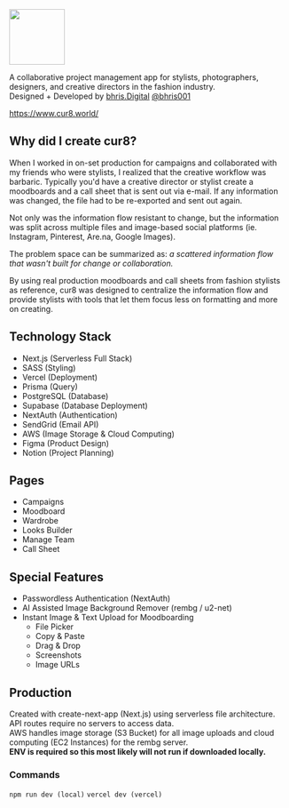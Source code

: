 <img src="https://user-images.githubusercontent.com/63668974/182755808-92bd33a7-2830-4915-89b7-dc7f3d46ee80.png" width=100/>

A collaborative project management app for stylists, photographers, designers, and creative directors in the fashion industry.  
Designed + Developed by [bhris.Digital](https://bhris.digital/) [@bhris001](https://www.instagram.com/bhris001/)

https://www.cur8.world/

## Why did I create cur8?
When I worked in on-set production for campaigns and collaborated with my friends who were stylists, I realized that the creative workflow was barbaric. Typically you'd have a creative director or stylist create a moodboards and a call sheet that is sent out via e-mail. If any information was changed, the file had to be re-exported and sent out again.   

Not only was the information flow resistant to change, but the information was split across multiple files and image-based social platforms (ie. Instagram, Pinterest, Are.na, Google Images).

The problem space can be summarized as: *a scattered information flow that wasn't built for change or collaboration.*  

By using real production moodboards and call sheets from fashion stylists as reference, cur8 was designed to centralize the information flow and provide stylists with tools that let them focus less on formatting and more on creating. 

## Technology Stack
- Next.js (Serverless Full Stack)
- SASS (Styling)
- Vercel (Deployment)
- Prisma (Query)
- PostgreSQL (Database)
- Supabase (Database Deployment)
- NextAuth (Authentication)
- SendGrid (Email API)
- AWS (Image Storage & Cloud Computing)
- Figma (Product Design)
- Notion (Project Planning)

## Pages
- Campaigns
- Moodboard
- Wardrobe
- Looks Builder
- Manage Team
- Call Sheet

## Special Features
- Passwordless Authentication (NextAuth)
- AI Assisted Image Background Remover (rembg / u2-net)
- Instant Image & Text Upload for Moodboarding
  - File Picker
  - Copy & Paste
  - Drag & Drop
  - Screenshots
  - Image URLs


## Production
Created with create-next-app (Next.js) using serverless file architecture. API routes require no servers to access data.  
AWS handles image storage (S3 Bucket) for all image uploads and cloud computing (EC2 Instances) for the rembg server.  
**ENV is required so this most likely will not run if downloaded locally.**

### Commands
`npm run dev (local)`
`vercel dev (vercel)`
